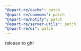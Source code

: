 ```yaml
---
"@apart-re/cache": patch
"@apart-re/commons": patch
"@apart-re/notify": patch
"@apart-re/server-utils": patch
"@apart-re/ui": patch
---
```


release to ghr
